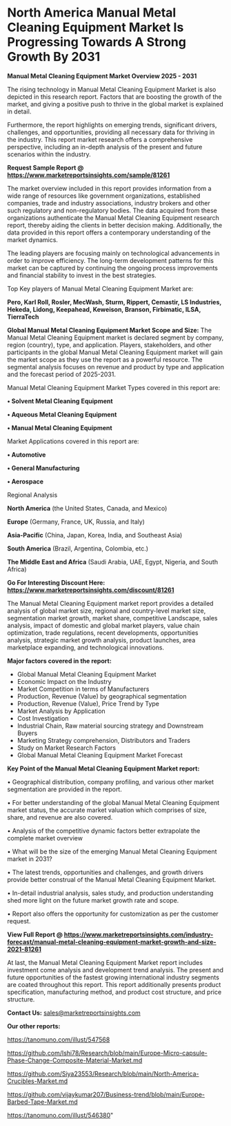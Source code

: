 # North America Manual Metal Cleaning Equipment Market Is Progressing Towards A Strong Growth By 2031

<Strong> Manual Metal Cleaning Equipment Market Overview 2025 - 2031</strong>

The rising technology in Manual Metal Cleaning Equipment Market is also depicted in this research report. Factors that are boosting the growth of the market, and giving a positive push to thrive in the global market is explained in detail.

Furthermore, the report highlights on emerging trends, significant drivers, challenges, and opportunities, providing all necessary data for thriving in the industry. This report market research offers a comprehensive perspective, including an in-depth analysis of the present and future scenarios within the industry.

<strong>Request Sample Report @ <a href=https://www.marketreportsinsights.com/sample/81261>https://www.marketreportsinsights.com/sample/81261</a></strong>

The market overview included in this report provides information from a wide range of resources like government organizations, established companies, trade and industry associations, industry brokers and other such regulatory and non-regulatory bodies. The data acquired from these organizations authenticate the Manual Metal Cleaning Equipment research report, thereby aiding the clients in better decision making. Additionally, the data provided in this report offers a contemporary understanding of the market dynamics.

The leading players are focusing mainly on technological advancements in order to improve efficiency. The long-term development patterns for this market can be captured by continuing the ongoing process improvements and financial stability to invest in the best strategies.

Top Key players of Manual Metal Cleaning Equipment Market are:

<strong>Pero, Karl Roll, Rosler, MecWash, Sturm, Rippert, Cemastir, LS Industries, Hekeda, Lidong, Keepahead, Keweison, Branson, Firbimatic, ILSA, TierraTech</strong>

<strong><b>Global Manual Metal Cleaning Equipment Market Scope and Size:</b></strong>
The Manual Metal Cleaning Equipment market is declared segment by company, region (country), type, and application. Players, stakeholders, and other participants in the global Manual Metal Cleaning Equipment market will gain the market scope as they use the report as a powerful resource. The segmental analysis focuses on revenue and product by type and application and the forecast period of 2025-2031.

Manual Metal Cleaning Equipment Market Types covered in this report are:

<strong>• Solvent Metal Cleaning Equipment

• Aqueous Metal Cleaning Equipment

• Manual Metal Cleaning Equipment</strong>

Market Applications covered in this report are:

<strong>• Automotive

• General Manufacturing

• Aerospace</strong> 

Regional Analysis

<strong>North America</strong> (the United States, Canada, and Mexico)

<strong>Europe</strong> (Germany, France, UK, Russia, and Italy)

<strong>Asia-Pacific</strong> (China, Japan, Korea, India, and Southeast Asia)

<strong>South America</strong> (Brazil, Argentina, Colombia, etc.)

<strong>The Middle East and Africa</strong> (Saudi Arabia, UAE, Egypt, Nigeria, and South Africa)

<strong>Go For Interesting Discount Here: <a href=https://www.marketreportsinsights.com/discount/81261>https://www.marketreportsinsights.com/discount/81261</a></strong>

The Manual Metal Cleaning Equipment market report provides a detailed analysis of global market size, regional and country-level market size, segmentation market growth, market share, competitive Landscape, sales analysis, impact of domestic and global market players, value chain optimization, trade regulations, recent developments, opportunities analysis, strategic market growth analysis, product launches, area marketplace expanding, and technological innovations.

<strong><b>Major factors covered in the report:</b></strong>
<ul>
  <li>Global Manual Metal Cleaning Equipment Market </li>
  <li>Economic Impact on the Industry</li>
  <li>Market Competition in terms of Manufacturers</li>
  <li>Production, Revenue (Value) by geographical segmentation</li>
  <li>Production, Revenue (Value), Price Trend by Type</li>
  <li>Market Analysis by Application</li>
  <li>Cost Investigation</li>
  <li>Industrial Chain, Raw material sourcing strategy and Downstream Buyers</li>
  <li>Marketing Strategy comprehension, Distributors and Traders</li>
  <li>Study on Market Research Factors</li>
  <li>Global Manual Metal Cleaning Equipment Market Forecast</li>
</ul>

<strong><b>Key Point of the Manual Metal Cleaning Equipment Market report:</b></strong>

• Geographical distribution, company profiling, and various other market segmentation are provided in the report.

• For better understanding of the global Manual Metal Cleaning Equipment market status, the accurate market valuation which comprises of size, share, and revenue are also covered.

• Analysis of the competitive dynamic factors better extrapolate the complete market overview

• What will be the size of the emerging Manual Metal Cleaning Equipment market in 2031?

• The latest trends, opportunities and challenges, and growth drivers provide better construal of the Manual Metal Cleaning Equipment Market.

• In-detail industrial analysis, sales study, and production understanding shed more light on the future market growth rate and scope.

• Report also offers the opportunity for customization as per the customer request.

<strong><b>View Full Report @ <a href=https://www.marketreportsinsights.com/industry-forecast/manual-metal-cleaning-equipment-market-growth-and-size-2021-81261>https://www.marketreportsinsights.com/industry-forecast/manual-metal-cleaning-equipment-market-growth-and-size-2021-81261</a></b></strong>


At last, the Manual Metal Cleaning Equipment Market report includes investment come analysis and development trend analysis. The present and future opportunities of the fastest growing international industry segments are coated throughout this report. This report additionally presents product specification, manufacturing method, and product cost structure, and price structure.

<strong>Contact Us:</strong>
sales@marketreportsinsights.com

<strong>Our other reports:</strong>

<a href=https://tanomuno.com/illust/547568>https://tanomuno.com/illust/547568</a>

<a href=https://github.com/Ishi78/Research/blob/main/Europe-Micro-capsule-Phase-Change-Composite-Material-Market.md>https://github.com/Ishi78/Research/blob/main/Europe-Micro-capsule-Phase-Change-Composite-Material-Market.md</a>

<a href=https://github.com/Siya23553/Research/blob/main/North-America-Crucibles-Market.md>https://github.com/Siya23553/Research/blob/main/North-America-Crucibles-Market.md</a>

<a href=https://github.com/vijaykumar207/Business-trend/blob/main/Europe-Barbed-Tape-Market.md>https://github.com/vijaykumar207/Business-trend/blob/main/Europe-Barbed-Tape-Market.md</a>

<a href=https://tanomuno.com/illust/546380>https://tanomuno.com/illust/546380</a>"
